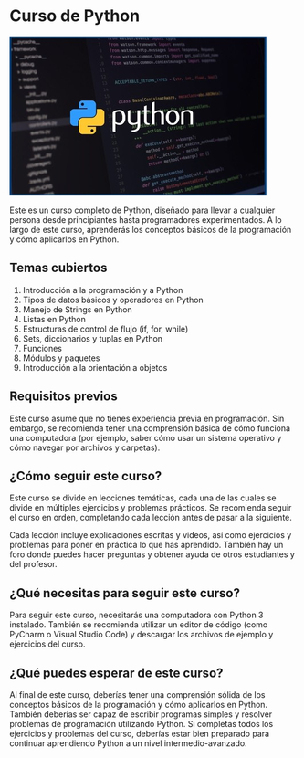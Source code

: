 # Curso de Python #
![Alt text](Imagenes/banner-python.jpg/ "Curso de Python")

Este es un curso completo de Python, diseñado para llevar a cualquier persona desde principiantes hasta programadores experimentados. A lo largo de este curso, aprenderás los conceptos básicos de la programación y cómo aplicarlos en Python.

## Temas cubiertos ##
1. Introducción a la programación y a Python
2. Tipos de datos básicos y operadores en Python
3. Manejo de Strings en Python
4. Listas en Python
5. Estructuras de control de flujo (if, for, while)
6. Sets, diccionarios y tuplas en Python
7. Funciones
8. Módulos y paquetes
9. Introducción a la orientación a objetos

## Requisitos previos ##
Este curso asume que no tienes experiencia previa en programación. Sin embargo, se recomienda tener una comprensión básica de cómo funciona una computadora (por ejemplo, saber cómo usar un sistema operativo y cómo navegar por archivos y carpetas).

## ¿Cómo seguir este curso? ##
Este curso se divide en lecciones temáticas, cada una de las cuales se divide en múltiples ejercicios y problemas prácticos. Se recomienda seguir el curso en orden, completando cada lección antes de pasar a la siguiente.

Cada lección incluye explicaciones escritas y videos, así como ejercicios y problemas para poner en práctica lo que has aprendido. También hay un foro donde puedes hacer preguntas y obtener ayuda de otros estudiantes y del profesor.

## ¿Qué necesitas para seguir este curso? ##
Para seguir este curso, necesitarás una computadora con Python 3 instalado. También se recomienda utilizar un editor de código (como PyCharm o Visual Studio Code) y descargar los archivos de ejemplo y ejercicios del curso.

## ¿Qué puedes esperar de este curso? ##
Al final de este curso, deberías tener una comprensión sólida de los conceptos básicos de la programación y cómo aplicarlos en Python. También deberías ser capaz de escribir programas simples y resolver problemas de programación utilizando Python. Si completas todos los ejercicios y problemas del curso, deberías estar bien preparado para continuar aprendiendo Python a un nivel intermedio-avanzado.